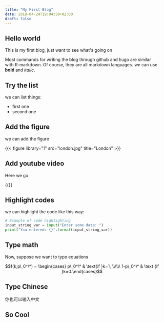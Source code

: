 ```yaml
---
title: "My First Blog"
date: 2019-04-24T19:04:50+02:00
draft: false
---
```


## Hello world

This is my first blog, just want to see what's going on

Most commands for writing the blog through github and hugo are similar with R-markdown. Of course, they are all markdown languages. we can use __bold__ and *italic*.


## Try the list

we can list things:

* first one
* second one

## Add the figure

we can add the figure

{{< figure library="1" src="london.jpg" title="London" >}}


## Add youtube video

Here we go

{{<youtube qeZR3g3G8KA>}}

## Highlight codes

we can highlight the code like this way:

```python
# Example of code highlighting
input_string_var = input("Enter some data: ")
print("You entered: {}".format(input_string_var))
```

## Type math

Now, suppose we want to type equations

$$f(k;p\_0^\*) = \begin{cases} p\_0^\* & \text{if }k=1, \\\\\\
1-p\_0^\* & \text {if }k=0.\end{cases}$$

## Type Chinese

你也可以输入中文

## So Cool 
